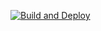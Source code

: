 [![Build and Deploy](https://github.com/abyss143/abyss143.github.io/actions/workflows/pages-deploy.yml/badge.svg)](https://github.com/abyss143/abyss143.github.io/actions/workflows/pages-deploy.yml)
